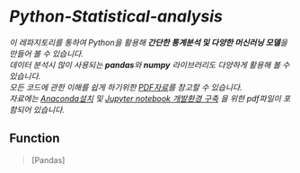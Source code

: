 # **_Python-Statistical-analysis_**
_이 레파지토리를 통하여 Python을 활용해 **간단한 통계분석 및 다양한 머신러닝 모델**을 만들어 볼 수 있습니다. <br>
데이터 분석시 많이 사용되는 **pandas**와 **numpy** 라이브러리도 다양하게 활용해 볼 수 있습니다. <br>
모든 코드에 관한 이해를 쉽게 하기위한 [PDF자료](./ppt)를 참고할 수 있습니다. <br>
자료에는 [Anaconda설치](./ppt/0.Anaconda_설치&Spyder_환경설정.pdf) 및 [Jupyter notebook 개발환경 구축](./ppt/0.JupyterNotebook_개발환경.pdf) 을 위한 pdf파일이 포함되어 있습니다._


## **Function**
> [Pandas]
